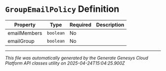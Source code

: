 # `GroupEmailPolicy` Definition

| Property | Type | Required | Description |
|----------|------|----------|-------------|
| emailMembers | `boolean` | No |  |
| emailGroup | `boolean` | No |  |

---

*This file was automatically generated by the Generate Genesys Cloud Platform API classes utility on 2025-04-24T15:04:25.900Z*